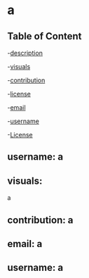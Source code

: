 # a

  ## Table of Content
  -[description](#description)

  -[visuals](#visuals)

  -[contribution](#contribution)

  -[license](#license)

  -[email](#email)

  -[username](#username)

  -[License]($(license))

  ## username: a

  ## visuals:

  a

  ## contribution: a

  ## email: a

  ## username: a
  
